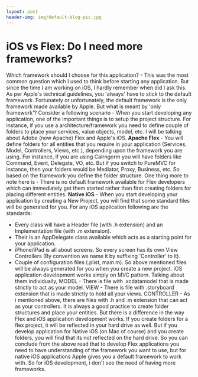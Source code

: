 ```yaml
---
layout: post
header-img: img/default-blog-pic.jpg
---
```


# iOS vs Flex: Do I need more frameworks?

Which framework should I choose for this application? - This was the most common question which I used to think before starting any application. But since the time I am working on iOS, I hardly remember when did I ask this. As per Apple's technical guidelines, you 'always' have to stick to the default framework. Fortunately or unfortunately, the default framework is the only framework made available by Apple. But what is meant by 'only framework'? Consider a following scenario - When you start developing any application, one of the important things is to setup the project structure. For instance, if you use a architecture/framework you need to define couple of folders to place your services, value objects, model, etc. I will be talking about Adobe (now Apache) Flex and Apple's iOS. **Apache Flex** \- You will define folders for all entities that you require in your application (Services, Model, Controllers, Views, etc.), depending upon the framework you are using. For instance, if you are using Cairngorm you will have folders like Command, Event, Delegate, VO, etc. But if you switch to PureMVC for instance, then your folders would be Mediator, Proxy, Business, etc. So based on the framework you define the folder structure. One thing more to note here is - There is no default framework available for Flex developers which can immediately get them started rather than first creating folders for placing different entities. **Native iOS** \- When you start developing your application by creating a New Project, you will find that some standard files will be generated for you. For any iOS application following are the standards: 

  * Every class will have a Header file (with .h extension) and an Implementation file (with .m extension).
  * Their is an AppDelegate class available which acts as a starting point for your application.
  * iPhone/iPad is all about screens. So every screen has its own View Controllers (By convention we name it by suffixing 'Controller' to it).
  * Couple of configuration files (.plist, main.m).
So above mentioned files will be always generated for you when you create a new project. iOS application development works simply on MVC pattern. Talking about them individually, MODEL - There is file with .xcdatamodel that is made strictly to act as your model. VIEW - There is file with .storyboard extension that is made strictly to hold all your views. CONTROLLER - As i mentioned above, there are files with .h and .m extension that can act as your controllers. It is always a good practice to create folder structures and place your entities. But there is a difference in the way Flex and iOS application development works. If you create folders for a flex project, it will be reflected in your hard drive as well. But if you develop application for Native iOS (on Mac of course) and you create folders, you will find that its not reflected on the hard drive. So you can conclude from the above read that to develop Flex applications you need to have understanding of the framework you want to use, but for native iOS applications Apple gives you a default framework to work with. So for iOS development, i don't see the need of having more frameworks.